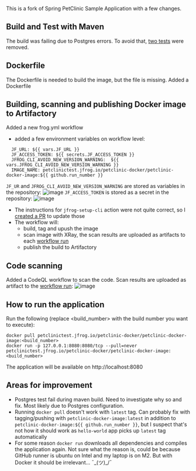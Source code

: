 This is a fork of Spring PetClinic Sample Application with a few changes.

## Build and Test with Maven
The build was failing due to Postgres errors. To avoid that, [two tests](https://github.com/andrekolodochka/spring-petclinic/blob/main/src/test/java/org/springframework/samples/petclinic/PostgresIntegrationTests.java#L81) were removed.

## Dockerfile
The Dockerfile is needed to build the image, but the file is missing.
Added a Dockerfile

## Building, scanning and publishing Docker image to Artifactory
Added a new frog.yml workflow
- added a few environment variables on workflow level:
```env:
  JF_URL: ${{ vars.JF_URL }}
  JF_ACCESS_TOKEN: ${{ secrets.JF_ACCESS_TOKEN }}
  JFROG_CLI_AVOID_NEW_VERSION_WARNING:  ${{ vars.JFROG_CLI_AVOID_NEW_VERSION_WARNING }}
  IMAGE_NAME: petclinictest.jfrog.io/petclinic-docker/petclinic-docker-image:${{ github.run_number }}
  ```
`JF_UR` and `JFROG_CLI_AVOID_NEW_VERSION_WARNING` are stored as variables in the repository:
![image](https://github.com/andrekolodochka/spring-petclinic/assets/59625655/62640cc8-9b0d-4b6a-8f75-d04a5e1558c9)
`JF_ACCESS_TOKEN` is stored as a secret in the repository:
![image](https://github.com/andrekolodochka/spring-petclinic/assets/59625655/551c0aae-f585-439c-bab2-78936ebad346)

- The instructions for `jfrog-setup-cli` action were not quite correct, so I [created a PR](https://github.com/jfrog/setup-jfrog-cli/pull/114) to update those
- The workflow will:
  - build, tag and upush the image
  - scan image with XRay, the scan results are uploaded as artifacts to each [workflow run](https://github.com/andrekolodochka/spring-petclinic/actions/workflows/jfrog.yml)
  - publish the build to Artifactory

## Code scanning
Added a CodeQL workflow to scan the code. Scan results are uploaded as artifact to the [workflow run](https://github.com/andrekolodochka/spring-petclinic/actions/workflows/codeql.yml):
![image](https://github.com/andrekolodochka/spring-petclinic/assets/59625655/18abdfdd-75d5-4569-b890-f0a6f5df3cc4)

## How to run the application
Run the following (replace <build_number> with the build number you want to execute):
```
docker pull petclinictest.jfrog.io/petclinic-docker/petclinic-docker-image:<build_number>
docker run -p 127.0.0.1:8080:8080/tcp --pull=never  petclinictest.jfrog.io/petclinic-docker/petclinic-docker-image:<build_number>
```
The application will be available on http://localhost:8080

## Areas for improvement
- Postgres test fail during maven build. Need to investigate why so and fix. Most likely due to Postgres configuration.
- Running `docker pull` doesn't work with `latest` tag. Can probably fix with tagging/pushing with `petclinic-docker-image:latest` in addition to `petclinic-docker-image:${{ github.run_number }}`, but I suspect that's not how it should work as `hello-world` app picks up `latest` tag automatically
- For some reason `docker run` downloads all dependencies and compiles the application again. Not sure what the reason is, could be because GitHub runner is ubuntu on Intel and my laptop is on M2. But with Docker it should be irrelevant... ¯\_(ツ)_/¯ 
